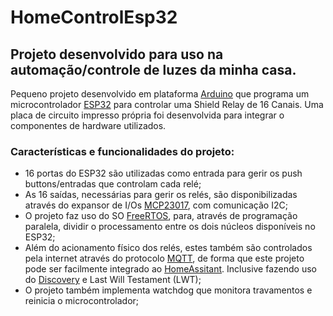 
# HomeControlEsp32

## Projeto desenvolvido para uso na automação/controle de luzes da minha casa.

Pequeno projeto desenvolvido em plataforma [Arduino](https://www.arduino.cc/) que programa um microcontrolador [ESP32](https://www.espressif.com/en/products/hardware/esp32/overview) para controlar uma Shield Relay de 16 Canais. Uma placa de circuito impresso própria foi desenvolvida para integrar o componentes de hardware utilizados.

### Características e funcionalidades do projeto:
- 16 portas do ESP32 são utilizadas como entrada para gerir os push buttons/entradas que controlam cada relé;
- As 16 saídas, necessárias para gerir os relés, são disponibilizadas através do expansor de I/Os [MCP23017](https://www.microchip.com/wwwproducts/en/MCP23017), com comunicação I2C;
- O projeto faz uso do SO [FreeRTOS](https://www.freertos.org/), para, através de programação paralela, dividir o processamento entre os dois núcleos disponíveis no ESP32;
- Além do acionamento físico dos relés, estes também são controlados pela internet através do protocolo [MQTT](http://mqtt.org/), de forma que este projeto pode ser facilmente integrado ao [HomeAssitant](https://www.home-assistant.io/). Inclusive fazendo uso do [Discovery](https://www.home-assistant.io/docs/mqtt/discovery/) e Last Will Testament (LWT);
- O projeto também implementa watchdog que monitora travamentos e reinicia o microcontrolador;
